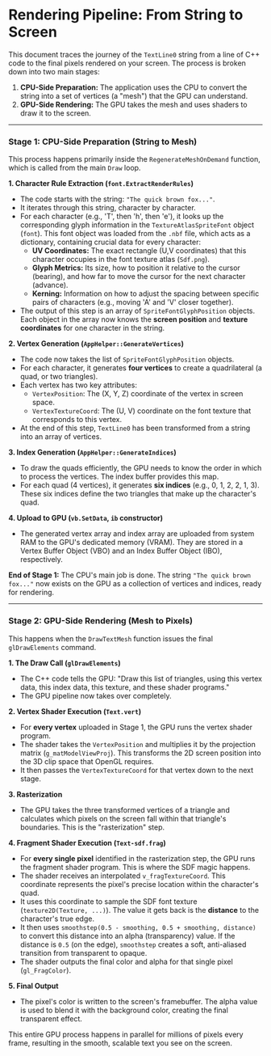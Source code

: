 # Rendering Pipeline: From String to Screen

This document traces the journey of the `TextLine0` string from a line of C++ code to the final pixels rendered on your screen. The process is broken down into two main stages:

1.  **CPU-Side Preparation:** The application uses the CPU to convert the string into a set of vertices (a "mesh") that the GPU can understand.
2.  **GPU-Side Rendering:** The GPU takes the mesh and uses shaders to draw it to the screen.

---

### Stage 1: CPU-Side Preparation (String to Mesh)

This process happens primarily inside the `RegenerateMeshOnDemand` function, which is called from the main `Draw` loop.

**1. Character Rule Extraction (`font.ExtractRenderRules`)**
*   The code starts with the string: `"The quick brown fox..."`.
*   It iterates through this string, character by character.
*   For each character (e.g., 'T', then 'h', then 'e'), it looks up the corresponding glyph information in the `TextureAtlasSpriteFont` object (`font`). This font object was loaded from the `.nbf` file, which acts as a dictionary, containing crucial data for every character:
    *   **UV Coordinates:** The exact rectangle (U,V coordinates) that this character occupies in the font texture atlas (`Sdf.png`).
    *   **Glyph Metrics:** Its size, how to position it relative to the cursor (bearing), and how far to move the cursor for the next character (advance).
    *   **Kerning:** Information on how to adjust the spacing between specific pairs of characters (e.g., moving 'A' and 'V' closer together).
*   The output of this step is an array of `SpriteFontGlyphPosition` objects. Each object in the array now knows the **screen position** and **texture coordinates** for one character in the string.

**2. Vertex Generation (`AppHelper::GenerateVertices`)**
*   The code now takes the list of `SpriteFontGlyphPosition` objects.
*   For each character, it generates **four vertices** to create a quadrilateral (a quad, or two triangles).
*   Each vertex has two key attributes:
    *   `VertexPosition`: The (X, Y, Z) coordinate of the vertex in screen space.
    *   `VertexTextureCoord`: The (U, V) coordinate on the font texture that corresponds to this vertex.
*   At the end of this step, `TextLine0` has been transformed from a string into an array of vertices.

**3. Index Generation (`AppHelper::GenerateIndices`)**
*   To draw the quads efficiently, the GPU needs to know the order in which to process the vertices. The index buffer provides this map.
*   For each quad (4 vertices), it generates **six indices** (e.g., 0, 1, 2, 2, 1, 3). These six indices define the two triangles that make up the character's quad.

**4. Upload to GPU (`vb.SetData`, `ib` constructor)**
*   The generated vertex array and index array are uploaded from system RAM to the GPU's dedicated memory (VRAM). They are stored in a Vertex Buffer Object (VBO) and an Index Buffer Object (IBO), respectively.

**End of Stage 1:** The CPU's main job is done. The string `"The quick brown fox..."` now exists on the GPU as a collection of vertices and indices, ready for rendering.

---

### Stage 2: GPU-Side Rendering (Mesh to Pixels)

This happens when the `DrawTextMesh` function issues the final `glDrawElements` command.

**1. The Draw Call (`glDrawElements`)**
*   The C++ code tells the GPU: "Draw this list of triangles, using this vertex data, this index data, this texture, and these shader programs."
*   The GPU pipeline now takes over completely.

**2. Vertex Shader Execution (`Text.vert`)**
*   For **every vertex** uploaded in Stage 1, the GPU runs the vertex shader program.
*   The shader takes the `VertexPosition` and multiplies it by the projection matrix (`g_matModelViewProj`). This transforms the 2D screen position into the 3D clip space that OpenGL requires.
*   It then passes the `VertexTextureCoord` for that vertex down to the next stage.

**3. Rasterization**
*   The GPU takes the three transformed vertices of a triangle and calculates which pixels on the screen fall within that triangle's boundaries. This is the "rasterization" step.

**4. Fragment Shader Execution (`Text-sdf.frag`)**
*   For **every single pixel** identified in the rasterization step, the GPU runs the fragment shader program. This is where the SDF magic happens.
*   The shader receives an interpolated `v_fragTextureCoord`. This coordinate represents the pixel's precise location within the character's quad.
*   It uses this coordinate to sample the SDF font texture (`texture2D(Texture, ...)`). The value it gets back is the **distance** to the character's true edge.
*   It then uses `smoothstep(0.5 - smoothing, 0.5 + smoothing, distance)` to convert this distance into an alpha (transparency) value. If the distance is `0.5` (on the edge), `smoothstep` creates a soft, anti-aliased transition from transparent to opaque.
*   The shader outputs the final color and alpha for that single pixel (`gl_FragColor`).

**5. Final Output**
*   The pixel's color is written to the screen's framebuffer. The alpha value is used to blend it with the background color, creating the final transparent effect.

This entire GPU process happens in parallel for millions of pixels every frame, resulting in the smooth, scalable text you see on the screen.
